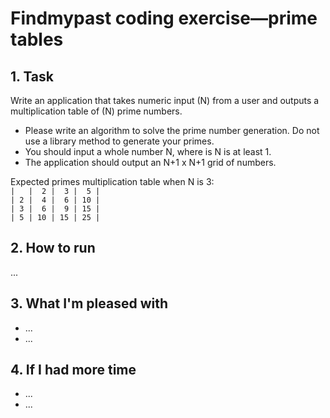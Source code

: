 # Findmypast coding exercise—prime tables


## 1. Task

Write an application that takes numeric input (N) from a user and outputs a 
multiplication table of (N) prime numbers.
* Please write an algorithm to solve the prime number generation. Do not use a 
library method to generate your primes.
* You should input a whole number N, where is N is at least 1.
* The application should output an N+1 x N+1 grid of numbers.

Expected primes multiplication table when N is 3:  
`|   |  2 |  3 |  5 |`  
`| 2 |  4 |  6 | 10 |`   
`| 3 |  6 |  9 | 15 |`   
`| 5 | 10 | 15 | 25 |`


## 2. How to run

...


## 3. What I'm pleased with

* ...
* ...


## 4. If I had more time

* ...
* ...
